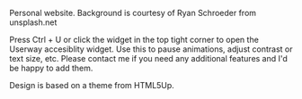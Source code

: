 Personal website. Background is courtesy of Ryan Schroeder from unsplash.net

Press Ctrl + U or click the widget in the top tight corner to open the Userway accesiblity widget. Use this to pause animations, adjust contrast or text size, etc. Please contact me if you need any additional features and I'd be happy to add them. 

Design is based on a theme from HTML5Up. 

